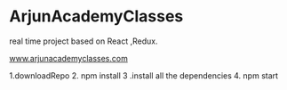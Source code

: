 # ArjunAcademyClasses
real time project based on React ,Redux.
  
  
   www.arjunacademyclasses.com
   
   1.downloadRepo
   2. npm install
   3 .install all the dependencies
   4. npm start
   
